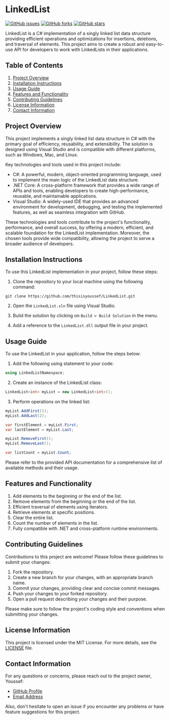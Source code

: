 # LinkedList

[![GitHub issues](https://img.shields.io/github/issues/thisisyoussef/LinkedList)](https://github.com/thisisyoussef/LinkedList/issues)
[![GitHub forks](https://img.shields.io/github/forks/thisisyoussef/LinkedList)](https://github.com/thisisyoussef/LinkedList/network)
[![GitHub stars](https://img.shields.io/github/stars/thisisyoussef/LinkedList)](https://github.com/thisisyoussef/LinkedList/stargazers)

LinkedList is a C# implementation of a singly linked list data structure providing efficient operations and optimizations for insertions, deletions, and traversal of elements. This project aims to create a robust and easy-to-use API for developers to work with LinkedLists in their applications.

## Table of Contents

1. [Project Overview](#project-overview)
2. [Installation Instructions](#installation-instructions)
3. [Usage Guide](#usage-guide)
4. [Features and Functionality](#features-and-functionality)
5. [Contributing Guidelines](#contributing-guidelines)
6. [License Information](#license-information)
7. [Contact Information](#contact-information)

## Project Overview

This project implements a singly linked list data structure in C# with the primary goal of efficiency, reusability, and extensibility. The solution is designed using Visual Studio and is compatible with different platforms, such as Windows, Mac, and Linux.

Key technologies and tools used in this project include:

- C#: A powerful, modern, object-oriented programming language, used to implement the main logic of the LinkedList data structure.
- .NET Core: A cross-platform framework that provides a wide range of APIs and tools, enabling developers to create high-performance, reusable, and maintainable applications.
- Visual Studio: A widely-used IDE that provides an advanced environment for development, debugging, and testing the implemented features, as well as seamless integration with GitHub.

These technologies and tools contribute to the project's functionality, performance, and overall success, by offering a modern, efficient, and scalable foundation for the LinkedList implementation. Moreover, the chosen tools provide wide compatibility, allowing the project to serve a broader audience of developers.

## Installation Instructions

To use this LinkedList implementation in your project, follow these steps:

1. Clone the repository to your local machine using the following command:

```
git clone https://github.com/thisisyoussef/LinkedList.git
```

2. Open the `LinkedList.sln` file using Visual Studio.

3. Build the solution by clicking on `Build > Build Solution` in the menu.

4. Add a reference to the `LinkedList.dll` output file in your project.

## Usage Guide

To use the LinkedList in your application, follow the steps below:

1. Add the following using statement to your code:

```csharp
using LinkedListNamespace;
```

2. Create an instance of the LinkedList class:

```csharp
LinkedList<int> myList = new LinkedList<int>();
```

3. Perform operations on the linked list:

```csharp
myList.AddFirst(1);
myList.AddLast(2);

var firstElement = myList.First;
var lastElement = myList.Last;

myList.RemoveFirst();
myList.RemoveLast();

var listCount = myList.Count;
```

Please refer to the provided API documentation for a comprehensive list of available methods and their usage.

## Features and Functionality

1. Add elements to the beginning or the end of the list.
2. Remove elements from the beginning or the end of the list.
3. Efficient traversal of elements using iterators.
4. Retrieve elements at specific positions.
5. Clear the entire list.
6. Count the number of elements in the list.
7. Fully compatible with .NET and cross-platform runtime environments.

## Contributing Guidelines

Contributions to this project are welcome! Please follow these guidelines to submit your changes:

1. Fork the repository.
2. Create a new branch for your changes, with an appropriate branch name.
3. Commit your changes, providing clear and concise commit messages.
4. Push your changes to your forked repository.
5. Open a pull request describing your changes and their purpose.

Please make sure to follow the project's coding style and conventions when submitting your changes.

## License Information

This project is licensed under the MIT License. For more details, see the [LICENSE](LICENSE) file.

## Contact Information

For any questions or concerns, please reach out to the project owner, Youssef:

- [GitHub Profile](https://github.com/thisisyoussef)
- [Email Address](mailto:example@example.com)

Also, don't hesitate to open an issue if you encounter any problems or have feature suggestions for this project.